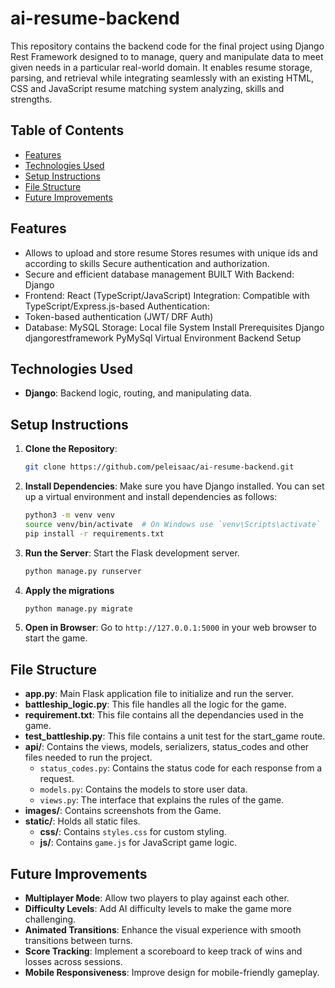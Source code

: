 # ai-resume-backend
This repository contains the backend code for the final project using Django Rest Framework designed to to manage, query and manipulate data to meet given needs in a particular real-world domain. It enables resume storage, parsing, and retrieval while integrating seamlessly with an existing HTML, CSS and JavaScript resume matching system analyzing, skills and strengths.

## Table of Contents

- [Features](#features)
- [Technologies Used](#technologies-used)
- [Setup Instructions](#setup-instructions)
- [File Structure](#file-structure)
- [Future Improvements](#future-improvements)

## Features 
- Allows to upload and store resume Stores resumes with unique ids and according to skills Secure authentication and authorization.
- Secure and efficient database management BUILT With Backend: Django
- Frontend: React (TypeScript/JavaScript) Integration: Compatible with TypeScript/Express.js-based Authentication:
- Token-based authentication (JWT/ DRF Auth)
- Database: MySQL Storage: Local file System Install Prerequisites Django djangorestframework PyMySql Virtual Environment Backend Setup


## Technologies Used

- **Django**: Backend logic, routing, and manipulating data.

## Setup Instructions

1. **Clone the Repository**:
   ```bash
   git clone https://github.com/peleisaac/ai-resume-backend.git
   ```

2. **Install Dependencies**:
   Make sure you have Django installed. You can set up a virtual environment and install dependencies as follows:
   ```bash
   python3 -m venv venv
   source venv/bin/activate  # On Windows use `venv\Scripts\activate`
   pip install -r requirements.txt
   ```

3. **Run the Server**:
   Start the Flask development server.
   ```bash
   python manage.py runserver
   ```

4. **Apply the migrations**
   ```bash
   python manage.py migrate
   ```
4. **Open in Browser**:
   Go to `http://127.0.0.1:5000` in your web browser to start the game.

## File Structure

- **app.py**: Main Flask application file to initialize and run the server.
- **battleship_logic.py**: This file handles all the logic for the game.
- **requirement.txt**: This file contains all the dependancies used in the game.
- **test_battleship.py**: This file contains a unit test for the start_game route.
- **api/**: Contains the views, models, serializers, status_codes and other files needed to run the project.
  - `status_codes.py`: Contains the status code for each response from a request.
  - `models.py`: Contains the models to store user data.
  - `views.py`: The interface that explains the rules of the game.
- **images/**: Contains screenshots from the Game.
- **static/**: Holds all static files.
  - **css/**: Contains `styles.css` for custom styling.
  - **js/**: Contains `game.js` for JavaScript game logic.


## Future Improvements

- **Multiplayer Mode**: Allow two players to play against each other.
- **Difficulty Levels**: Add AI difficulty levels to make the game more challenging.
- **Animated Transitions**: Enhance the visual experience with smooth transitions between turns.
- **Score Tracking**: Implement a scoreboard to keep track of wins and losses across sessions.
- **Mobile Responsiveness**: Improve design for mobile-friendly gameplay.


